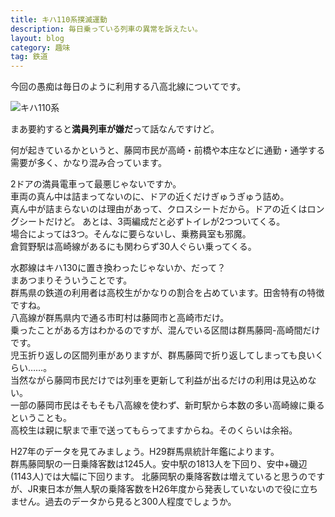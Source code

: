 ```yaml
---
title: キハ110系撲滅運動
description: 毎日乗っている列車の異常を訴えたい。
layout: blog
category: 趣味
tag: 鉄道
---
```


今回の愚痴は毎日のように利用する八高北線についてです。

![キハ110系](/files/blog/hachikou/kiha110.png)

まあ要約すると**満員列車が嫌だ**って話なんですけど。

何が起きているかというと、藤岡市民が高崎・前橋や本庄などに通勤・通学する需要が多く、かなり混み合っています。

2ドアの満員電車って最悪じゃないですか。  
車両の真ん中は詰まってないのに、ドアの近くだけぎゅうぎゅう詰め。  
真ん中が詰まらないのは理由があって、クロスシートだから。ドアの近くはロングシートだけど。
あとは、3両編成だと必ずトイレが2つついてくる。  
場合によっては3つ。そんなに要らないし、乗務員室も邪魔。    
倉賀野駅は高崎線があるにも関わらず30人ぐらい乗ってくる。

水郡線はキハ130に置き換わったじゃないか、だって？  
まあつまりそういうことです。  
群馬県の鉄道の利用者は高校生がかなりの割合を占めています。田舎特有の特徴ですね。  
八高線が群馬県内で通る市町村は藤岡市と高崎市だけ。  
乗ったことがある方はわかるのですが、混んでいる区間は群馬藤岡-高崎間だけです。  
児玉折り返しの区間列車がありますが、群馬藤岡で折り返してしまっても良いくらい……。  
当然ながら藤岡市民だけでは列車を更新して利益が出るだけの利用は見込めない。  
一部の藤岡市民はそもそも八高線を使わず、新町駅から本数の多い高崎線に乗るということも。  
高校生は親に駅まで車で送ってもらってますからね。そのくらいは余裕。  

H27年のデータを見てみましょう。H29群馬県統計年鑑によります。  
群馬藤岡駅の一日乗降客数は1245人。安中駅の1813人を下回り、安中+磯辺(1143人)では大幅に下回ります。
北藤岡駅の乗降客数は増えていると思うのですが、JR東日本が無人駅の乗降客数をH26年度から発表していないので役に立ちません。過去のデータから見ると300人程度でしょうか。